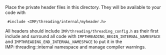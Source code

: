 Place the private header files in this directory. They will be
available to your code with

     #include <IMP/threading/internal/myheader.h>

All headers should include `IMP/threading/threading_config.h` as their
first include and surround all code with `IMPTHREADING_BEGIN_INTERNAL_NAMESPACE`
and `IMPTHREADING_END_INTERNAL_NAMESPACE` to put it in the
IMP::threading::internal namespace and manage compiler warnings.
